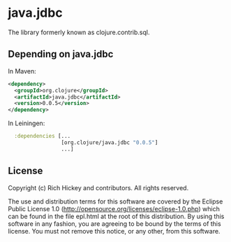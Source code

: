 # java.jdbc

The library formerly known as clojure.contrib.sql.

## Depending on java.jdbc

In Maven:

```xml
<dependency>
  <groupId>org.clojure</groupId>
  <artifactId>java.jdbc</artifactId>
  <version>0.0.5</version>
</dependency>
```

In Leiningen:

```clj
  :dependencies [...
                 [org.clojure/java.jdbc "0.0.5"]
                 ...]
```

## License

Copyright (c) Rich Hickey and contributors. All rights reserved.

The use and distribution terms for this software are covered by the
Eclipse Public License 1.0 (http://opensource.org/licenses/eclipse-1.0.php)
which can be found in the file epl.html at the root of this distribution.
By using this software in any fashion, you are agreeing to be bound by
the terms of this license.
You must not remove this notice, or any other, from this software.


